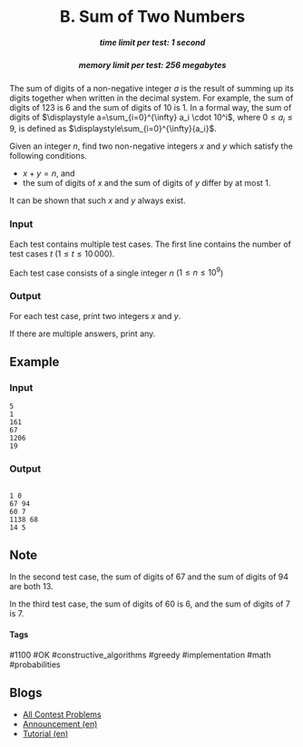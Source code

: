 <h1 style='text-align: center;'> B. Sum of Two Numbers</h1>

<h5 style='text-align: center;'>time limit per test: 1 second</h5>
<h5 style='text-align: center;'>memory limit per test: 256 megabytes</h5>

The sum of digits of a non-negative integer $a$ is the result of summing up its digits together when written in the decimal system. For example, the sum of digits of $123$ is $6$ and the sum of digits of $10$ is $1$. In a formal way, the sum of digits of $\displaystyle a=\sum_{i=0}^{\infty} a_i \cdot 10^i$, where $0 \leq a_i \leq 9$, is defined as $\displaystyle\sum_{i=0}^{\infty}{a_i}$.

Given an integer $n$, find two non-negative integers $x$ and $y$ which satisfy the following conditions.

* $x+y=n$, and
* the sum of digits of $x$ and the sum of digits of $y$ differ by at most $1$.

It can be shown that such $x$ and $y$ always exist.

### Input

Each test contains multiple test cases. The first line contains the number of test cases $t$ ($1 \le t \le 10\,000$). 

Each test case consists of a single integer $n$ ($1 \leq n \leq 10^9$)

### Output

For each test case, print two integers $x$ and $y$.

If there are multiple answers, print any.

## Example

### Input


```text
5
1
161
67
1206
19
```
### Output


```text

1 0
67 94
60 7
1138 68
14 5
```
## Note

In the second test case, the sum of digits of $67$ and the sum of digits of $94$ are both $13$.

In the third test case, the sum of digits of $60$ is $6$, and the sum of digits of $7$ is $7$.



#### Tags 

#1100 #OK #constructive_algorithms #greedy #implementation #math #probabilities 

## Blogs
- [All Contest Problems](../Codeforces_Round_851_(Div._2).md)
- [Announcement (en)](../blogs/Announcement_(en).md)
- [Tutorial (en)](../blogs/Tutorial_(en).md)
